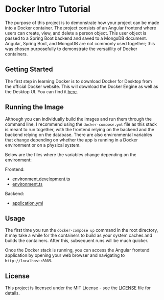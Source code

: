 # Docker Intro Tutorial

The purpose of this project is to demonstrate how your project can be made into a Docker container. The project consists of an Angular frontend where users can create, view, and delete a person object. This user object is passed to a Spring Boot backend and saved to a MongoDB document. Angular, Spring Boot, and MongoDB are not commonly used together; this was chosen purposefully to demonstrate the versatility of Docker containers.

## Getting Started

The first step in learning Docker is to download Docker for Desktop from the official Docker website. This will download the Docker Engine as well as the Desktop UI. You can find it [here](https://www.docker.com/get-started/).

## Running the Image

Although you can individually build the images and run them through the command line, I recommend using the `docker-compose.yml` file as this stack is meant to run together, with the frontend relying on the backend and the backend relying on the database. There are also environmental variables that change depending on whether the app is running in a Docker environment or on a physical system.

Below are the files where the variables change depending on the environment:

Frontend:
- [environment.development.ts](angular-frontend/src/environments/environment.development.ts)
- [environment.ts](angular-frontend/src/environments/environment.ts)

Backend:
- [application.yml](spring-backend/src/main/resources/application.yml)

## Usage

The first time you run the `docker-compose up` command in the root directory, it may take a while for the containers to build as your system caches and builds the containers. After this, subsequent runs will be much quicker.

Once the Docker stack is running, you can access the Angular frontend application by opening your web browser and navigating to `http://localhost:8085`.

## License
This project is licensed under the MIT License - see the [LICENSE](LICENSE) file for details.

